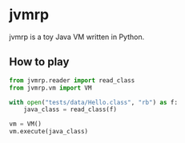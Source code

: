 # jvmrp

jvmrp is a toy Java VM written in Python.

## How to play

```py
from jvmrp.reader import read_class
from jvmrp.vm import VM

with open("tests/data/Hello.class", "rb") as f:
    java_class = read_class(f)

vm = VM()
vm.execute(java_class)
```
